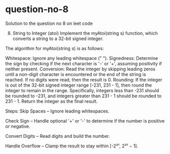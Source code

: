 # question-no-8
Solution to the question no 8 on leet code 

8. String to Integer (atoi)
Implement the myAtoi(string s) function, which converts a string to a 32-bit signed integer.

The algorithm for myAtoi(string s) is as follows:

Whitespace: Ignore any leading whitespace (" ").
Signedness: Determine the sign by checking if the next character is '-' or '+', assuming positivity if neither present.
Conversion: Read the integer by skipping leading zeros until a non-digit character is encountered or the end of the string is reached. If no digits were read, then the result is 0.
Rounding: If the integer is out of the 32-bit signed integer range [-231, 231 - 1], then round the integer to remain in the range. Specifically, integers less than -231 should be rounded to -231, and integers greater than 231 - 1 should be rounded to 231 - 1.
Return the integer as the final result.

Steps:
Skip Spaces – Ignore leading whitespaces.

Check Sign – Handle optional '+' or '-' to determine if the number is positive or negative.

Convert Digits – Read digits and build the number.

Handle Overflow – Clamp the result to stay within [-2³¹, 2³¹ − 1].

